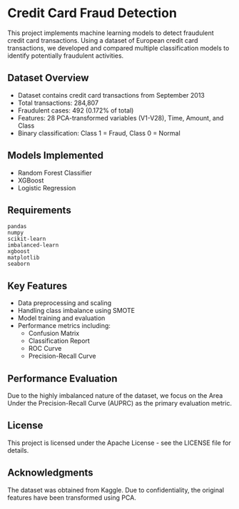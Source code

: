 # Credit Card Fraud Detection

This project implements machine learning models to detect fraudulent credit card transactions. Using a dataset of European credit card transactions, we developed and compared multiple classification models to identify potentially fraudulent activities.

## Dataset Overview

- Dataset contains credit card transactions from September 2013
- Total transactions: 284,807
- Fraudulent cases: 492 (0.172% of total)
- Features: 28 PCA-transformed variables (V1-V28), Time, Amount, and Class
- Binary classification: Class 1 = Fraud, Class 0 = Normal

## Models Implemented

- Random Forest Classifier
- XGBoost
- Logistic Regression

## Requirements

```
pandas
numpy
scikit-learn
imbalanced-learn
xgboost
matplotlib
seaborn
```

## Key Features

- Data preprocessing and scaling
- Handling class imbalance using SMOTE
- Model training and evaluation
- Performance metrics including:
  - Confusion Matrix
  - Classification Report
  - ROC Curve
  - Precision-Recall Curve


## Performance Evaluation

Due to the highly imbalanced nature of the dataset, we focus on the Area Under the Precision-Recall Curve (AUPRC) as the primary evaluation metric.

## License

This project is licensed under the Apache License - see the LICENSE file for details.

## Acknowledgments

The dataset was obtained from Kaggle. Due to confidentiality, the original features have been transformed using PCA.
